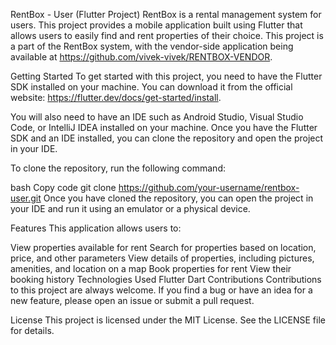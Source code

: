 
RentBox - User (Flutter Project)
RentBox is a rental management system for users. This project provides a mobile application built using Flutter that allows users to easily find and rent properties of their choice. This project is a part of the RentBox system, with the vendor-side application being available at https://github.com/vivek-vivek/RENTBOX-VENDOR.

Getting Started
To get started with this project, you need to have the Flutter SDK installed on your machine. You can download it from the official website: https://flutter.dev/docs/get-started/install.

You will also need to have an IDE such as Android Studio, Visual Studio Code, or IntelliJ IDEA installed on your machine. Once you have the Flutter SDK and an IDE installed, you can clone the repository and open the project in your IDE.

To clone the repository, run the following command:

bash
Copy code
git clone https://github.com/your-username/rentbox-user.git
Once you have cloned the repository, you can open the project in your IDE and run it using an emulator or a physical device.

Features
This application allows users to:

View properties available for rent
Search for properties based on location, price, and other parameters
View details of properties, including pictures, amenities, and location on a map
Book properties for rent
View their booking history
Technologies Used
Flutter
Dart
Contributions
Contributions to this project are always welcome. If you find a bug or have an idea for a new feature, please open an issue or submit a pull request.

License
This project is licensed under the MIT License. See the LICENSE file for details.
